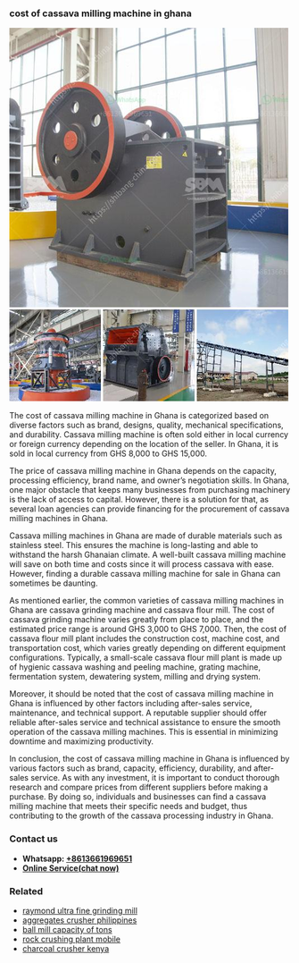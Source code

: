 <h3>cost of cassava milling machine in ghana</h3><img src='1702953075.jpg' alt=''><p>The cost of cassava milling machine in Ghana is categorized based on diverse factors such as brand, designs, quality, mechanical specifications, and durability. Cassava milling machine is often sold either in local currency or foreign currency depending on the location of the seller. In Ghana, it is sold in local currency from GHS 8,000 to GHS 15,000.</p><p>The price of cassava milling machine in Ghana depends on the capacity, processing efficiency, brand name, and owner’s negotiation skills. In Ghana, one major obstacle that keeps many businesses from purchasing machinery is the lack of access to capital. However, there is a solution for that, as several loan agencies can provide financing for the procurement of cassava milling machines in Ghana.</p><p>Cassava milling machines in Ghana are made of durable materials such as stainless steel. This ensures the machine is long-lasting and able to withstand the harsh Ghanaian climate. A well-built cassava milling machine will save on both time and costs since it will process cassava with ease. However, finding a durable cassava milling machine for sale in Ghana can sometimes be daunting.</p><p>As mentioned earlier, the common varieties of cassava milling machines in Ghana are cassava grinding machine and cassava flour mill. The cost of cassava grinding machine varies greatly from place to place, and the estimated price range is around GHS 3,000 to GHS 7,000. Then, the cost of cassava flour mill plant includes the construction cost, machine cost, and transportation cost, which varies greatly depending on different equipment configurations. Typically, a small-scale cassava flour mill plant is made up of hygienic cassava washing and peeling machine, grating machine, fermentation system, dewatering system, milling and drying system.</p><p>Moreover, it should be noted that the cost of cassava milling machine in Ghana is influenced by other factors including after-sales service, maintenance, and technical support. A reputable supplier should offer reliable after-sales service and technical assistance to ensure the smooth operation of the cassava milling machines. This is essential in minimizing downtime and maximizing productivity.</p><p>In conclusion, the cost of cassava milling machine in Ghana is influenced by various factors such as brand, capacity, efficiency, durability, and after-sales service. As with any investment, it is important to conduct thorough research and compare prices from different suppliers before making a purchase. By doing so, individuals and businesses can find a cassava milling machine that meets their specific needs and budget, thus contributing to the growth of the cassava processing industry in Ghana.</p><h3>Contact us</h3><ul><li><strong>Whatsapp:&nbsp;<a href="https://wa.me/8613661969651">+8613661969651</a></strong></li><li><a href="https://swt.shibang-china.com/?git&amp;zhl&amp;cost of cassava milling machine in ghana"><strong>Online Service(chat now)</strong></a></li></ul><h3>Related</h3><ul><li><a href='raymond ultra fine grinding mill.md'>raymond ultra fine grinding mill</a></li><li><a href='aggregates crusher philippines.md'>aggregates crusher philippines</a></li><li><a href='ball mill capacity of tons.md'>ball mill capacity of tons</a></li><li><a href='rock crushing plant mobile.md'>rock crushing plant mobile</a></li><li><a href='charcoal crusher kenya.md'>charcoal crusher kenya</a></li></ul>